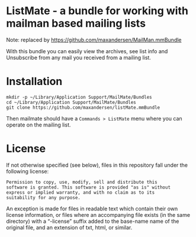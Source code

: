 # ListMate - a bundle for working with mailman based mailing lists

Note: replaced by https://github.com/maxandersen/MailMan.mmBundle

With this bundle you can easily view the archives, see list info and Unsubscribe from any mail you received from a mailing list. 


# Installation

```
mkdir -p ~/Library/Application Support/MailMate/Bundles
cd ~/Library/Application Support/MailMate/Bundles
git clone https://github.com/maxandersen/listMate.mmBundle
```

Then mailmate should have a `Commands > ListMate` menu where you can operate on the mailing list.

# License

If not otherwise specified (see below), files in this repository fall under the following license:

	Permission to copy, use, modify, sell and distribute this
	software is granted. This software is provided "as is" without
	express or implied warranty, and with no claim as to its
	suitability for any purpose.

An exception is made for files in readable text which contain their own license information, or files where an accompanying file exists (in the same directory) with a “-license” suffix added to the base-name name of the original file, and an extension of txt, html, or similar.
